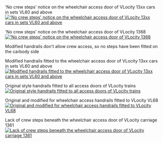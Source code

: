 
'No crew steps' notice on the wheelchair access door of VLocity 13xx cars in sets VL60 and above
<a href="http://railgallery.wongm.com/vline-bits/F120_4704.jpg.html"><img src="http://railgallery.wongm.com/cache/vline-bits/F120_4704_595.jpg?cached=1499734290" alt="'No crew steps' notice on the wheelchair access door of VLocity 13xx cars in sets VL60 and above" /></a>

'No crew steps' notice on the wheelchair access door of VLocity 1368
<a href="http://railgallery.wongm.com/vline-bits/F125_4437.jpg.html"><img src="http://railgallery.wongm.com/cache/vline-bits/F125_4437_595.jpg?cached=1523876444" alt="'No crew steps' notice on the wheelchair access door of VLocity 1368" /></a>

Modified handrails don't allow crew access, so no steps have been fitted on the carbody side

Modified handrails fitted to the wheelchair access door of VLocity 13xx cars in sets VL60 and above
<a href="http://railgallery.wongm.com/vline-bits/F120_4703.jpg.html"><img src="http://railgallery.wongm.com/cache/vline-bits/F120_4703_595.jpg?cached=1499734290" alt="Modified handrails fitted to the wheelchair access door of VLocity 13xx cars in sets VL60 and above" /></a>

Original style handrails fitted to all access doors of VLocity trains
<a href="http://railgallery.wongm.com/vline-bits/F120_4774.jpg.html"><img src="http://railgallery.wongm.com/cache/vline-bits/F120_4774_595.jpg?cached=1499734290" alt="Original style handrails fitted to all access doors of VLocity trains" /></a>

Original and modified for wheelchair access handrails fitted to VLocity VL68
<a href="http://railgallery.wongm.com/vline-bits/F125_4434.jpg.html"><img src="http://railgallery.wongm.com/cache/vline-bits/F125_4434_595.jpg?cached=1523876444" alt="Original and modified for wheelchair access handrails fitted to VLocity VL68" /></a>

Lack of crew steps beneath the wheelchair access door of VLocity carriage 1361
<a href="http://railgallery.wongm.com/vline-bits/F120_6632.jpg.html"><img src="http://railgallery.wongm.com/cache/vline-bits/F120_6632_595.jpg?cached=1501037283" alt="Lack of crew steps beneath the wheelchair access door of VLocity carriage 1361" /></a>